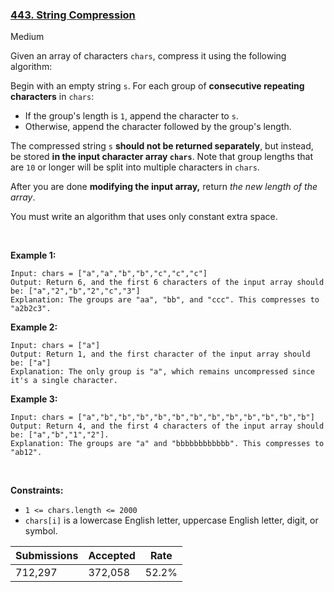 ### [443. String Compression](https://leetcode.com/problems/string-compression/)

Medium

Given an array of characters `` chars ``, compress it using the following algorithm:

Begin with an empty string `` s ``. For each group of __consecutive repeating characters__ in `` chars ``:

*   If the group's length is `` 1 ``, append the character to `` s ``.
*   Otherwise, append the character followed by the group's length.

The compressed string `` s `` __should not be returned separately__, but instead, be stored __in the input character array `` chars ``__. Note that group lengths that are `` 10 `` or longer will be split into multiple characters in `` chars ``.

After you are done __modifying the input array,__ return _the new length of the array_.

You must write an algorithm that uses only constant extra space.

 

<strong class="example">Example 1:</strong>

```
Input: chars = ["a","a","b","b","c","c","c"]
Output: Return 6, and the first 6 characters of the input array should be: ["a","2","b","2","c","3"]
Explanation: The groups are "aa", "bb", and "ccc". This compresses to "a2b2c3".
```

<strong class="example">Example 2:</strong>

```
Input: chars = ["a"]
Output: Return 1, and the first character of the input array should be: ["a"]
Explanation: The only group is "a", which remains uncompressed since it's a single character.
```

<strong class="example">Example 3:</strong>

```
Input: chars = ["a","b","b","b","b","b","b","b","b","b","b","b","b"]
Output: Return 4, and the first 4 characters of the input array should be: ["a","b","1","2"].
Explanation: The groups are "a" and "bbbbbbbbbbbb". This compresses to "ab12".
```

 

__Constraints:__

*   `` 1 <= chars.length <= 2000 ``
*   `` chars[i] `` is a lowercase English letter, uppercase English letter, digit, or symbol.

| Submissions    | Accepted     | Rate   |
| -------------- | ------------ | ------ |
| 712,297 | 372,058 | 52.2% |